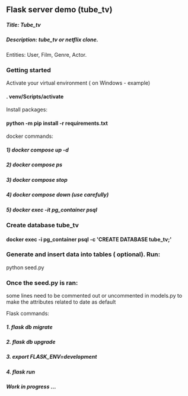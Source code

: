 ## Flask server demo (tube_tv)

##### Title: Tube_tv
##### Description: tube_tv or netflix clone.
Entities: User, Film, Genre, Actor.

### Getting started

Activate your virtual environment ( on Windows - example)

#### . venv/Scripts/activate 

Install packages:
#### python -m pip install -r requirements.txt


docker commands:
##### 1) docker compose up -d
##### 2) docker compose ps
##### 3) docker compose stop
##### 4) docker compose down (use carefully)
##### 5) docker exec -it pg_container psql


### Create database tube_tv
#### docker exec -i pg_container psql -c 'CREATE DATABASE tube_tv;'

### Generate and insert data into tables ( optional). Run: 
 python seed.py
 
 
### Once the seed.py is ran: 
some lines need to be commented out or uncommented in models.py  to make the attributes related to date as default

Flask commands:
##### 1. flask db migrate
##### 2. flask db upgrade 
##### 3. export FLASK_ENV=development
##### 4. flask run

#### _Work in progress_ ...
